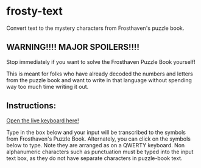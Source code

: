 # frosty-text
 Convert text to the mystery characters from Frosthaven's puzzle book. 

## WARNING!!!! MAJOR SPOILERS!!!! 
 Stop immediately if you want to solve the Frosthaven Puzzle Book yourself!

 This is meant for folks who have already decoded the numbers and letters from the puzzle book and want to write in that language without spending way too much time writing it out. 

## Instructions:
 [Open the live keyboard here!](https://jonsayer.github.io/frosty-text/)

 Type in the box below and your input will be transcribed to the symbols from Frosthaven's Puzzle Book. Alternately, you can click on the symbols below to type. Note they are arranged as on a QWERTY keyboard. Non alphanumeric characters such as punctuation must be typed into the input text box, as they do not have separate characters in puzzle-book text. 